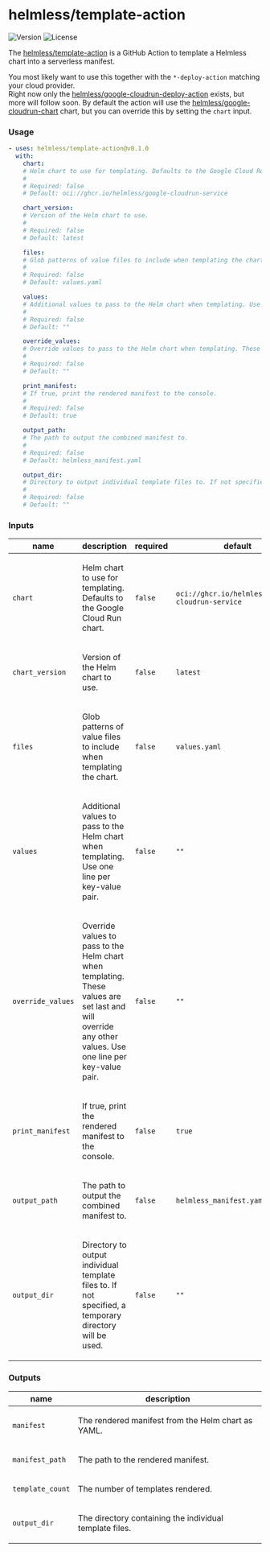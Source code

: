 # helmless/template-action

![Version](https://img.shields.io/github/v/release/helmless/template-action)
![License](https://img.shields.io/github/license/helmless/template-action)

The [helmless/template-action](https://github.com/helmless/template-action) is a GitHub Action to template a Helmless chart into a serverless manifest.

You most likely want to use this together with the `*-deploy-action` matching your cloud provider.  
Right now only the [helmless/google-cloudrun-deploy-action](https://github.com/helmless/google-cloudrun-deploy-action) exists, but more will follow soon.
By default the action will use the [helmless/google-cloudrun-chart](https://github.com/helmless/google-cloudrun-chart) chart, but you can override this by setting the `chart` input.

<!-- x-release-please-start-version -->
<!-- action-docs-usage action="action.yaml" project="helmless/template-action" version="v0.1.0" -->
### Usage

```yaml
- uses: helmless/template-action@v0.1.0
  with:
    chart:
    # Helm chart to use for templating. Defaults to the Google Cloud Run chart.
    #
    # Required: false
    # Default: oci://ghcr.io/helmless/google-cloudrun-service

    chart_version:
    # Version of the Helm chart to use.
    #
    # Required: false
    # Default: latest

    files:
    # Glob patterns of value files to include when templating the chart.
    #
    # Required: false
    # Default: values.yaml

    values:
    # Additional values to pass to the Helm chart when templating. Use one line per key-value pair.
    #
    # Required: false
    # Default: ""

    override_values:
    # Override values to pass to the Helm chart when templating. These values are set last and will override any other values. Use one line per key-value pair.
    #
    # Required: false
    # Default: ""

    print_manifest:
    # If true, print the rendered manifest to the console.
    #
    # Required: false
    # Default: true

    output_path:
    # The path to output the combined manifest to.
    #
    # Required: false
    # Default: helmless_manifest.yaml

    output_dir:
    # Directory to output individual template files to. If not specified, a temporary directory will be used.
    #
    # Required: false
    # Default: ""
```
<!-- action-docs-usage action="action.yaml" project="helmless/template-action" version="v0.1.0" -->
<!-- x-release-please-end -->

<!-- action-docs-inputs source="action.yaml" -->
### Inputs

| name | description | required | default |
| --- | --- | --- | --- |
| `chart` | <p>Helm chart to use for templating. Defaults to the Google Cloud Run chart.</p> | `false` | `oci://ghcr.io/helmless/google-cloudrun-service` |
| `chart_version` | <p>Version of the Helm chart to use.</p> | `false` | `latest` |
| `files` | <p>Glob patterns of value files to include when templating the chart.</p> | `false` | `values.yaml` |
| `values` | <p>Additional values to pass to the Helm chart when templating. Use one line per key-value pair.</p> | `false` | `""` |
| `override_values` | <p>Override values to pass to the Helm chart when templating. These values are set last and will override any other values. Use one line per key-value pair.</p> | `false` | `""` |
| `print_manifest` | <p>If true, print the rendered manifest to the console.</p> | `false` | `true` |
| `output_path` | <p>The path to output the combined manifest to.</p> | `false` | `helmless_manifest.yaml` |
| `output_dir` | <p>Directory to output individual template files to. If not specified, a temporary directory will be used.</p> | `false` | `""` |
<!-- action-docs-inputs source="action.yaml" -->

<!-- action-docs-outputs source="action.yaml" -->
### Outputs

| name | description |
| --- | --- |
| `manifest` | <p>The rendered manifest from the Helm chart as YAML.</p> |
| `manifest_path` | <p>The path to the rendered manifest.</p> |
| `template_count` | <p>The number of templates rendered.</p> |
| `output_dir` | <p>The directory containing the individual template files.</p> |
<!-- action-docs-outputs source="action.yaml" -->
